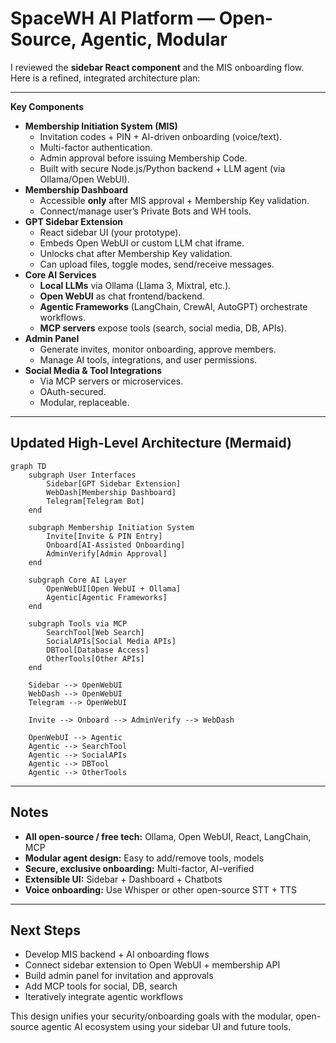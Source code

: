 # SpaceWH AI Platform — Open-Source, Agentic, Modular

I reviewed the **sidebar React component** and the MIS onboarding flow. Here is a refined, integrated architecture plan:

---

**Key Components**

- **Membership Initiation System (MIS)**
    - Invitation codes + PIN + AI-driven onboarding (voice/text).
    - Multi-factor authentication.
    - Admin approval before issuing Membership Code.
    - Built with secure Node.js/Python backend + LLM agent (via Ollama/Open WebUI).
- **Membership Dashboard**
    - Accessible **only** after MIS approval + Membership Key validation.
    - Connect/manage user’s Private Bots and WH tools.
- **GPT Sidebar Extension**
    - React sidebar UI (your prototype).
    - Embeds Open WebUI or custom LLM chat iframe.
    - Unlocks chat after Membership Key validation.
    - Can upload files, toggle modes, send/receive messages.
- **Core AI Services**
    - **Local LLMs** via Ollama (Llama 3, Mixtral, etc.).
    - **Open WebUI** as chat frontend/backend.
    - **Agentic Frameworks** (LangChain, CrewAI, AutoGPT) orchestrate workflows.
    - **MCP servers** expose tools (search, social media, DB, APIs).
- **Admin Panel**
    - Generate invites, monitor onboarding, approve members.
    - Manage AI tools, integrations, and user permissions.
- **Social Media & Tool Integrations**
    - Via MCP servers or microservices.
    - OAuth-secured.
    - Modular, replaceable.

---

## **Updated High-Level Architecture (Mermaid)**

```mermaid
graph TD
    subgraph User Interfaces
        Sidebar[GPT Sidebar Extension]
        WebDash[Membership Dashboard]
        Telegram[Telegram Bot]
    end

    subgraph Membership Initiation System
        Invite[Invite & PIN Entry]
        Onboard[AI-Assisted Onboarding]
        AdminVerify[Admin Approval]
    end

    subgraph Core AI Layer
        OpenWebUI[Open WebUI + Ollama]
        Agentic[Agentic Frameworks]
    end

    subgraph Tools via MCP
        SearchTool[Web Search]
        SocialAPIs[Social Media APIs]
        DBTool[Database Access]
        OtherTools[Other APIs]
    end

    Sidebar --> OpenWebUI
    WebDash --> OpenWebUI
    Telegram --> OpenWebUI

    Invite --> Onboard --> AdminVerify --> WebDash

    OpenWebUI --> Agentic
    Agentic --> SearchTool
    Agentic --> SocialAPIs
    Agentic --> DBTool
    Agentic --> OtherTools

```

---

## **Notes**

- **All open-source / free tech:** Ollama, Open WebUI, React, LangChain, MCP
- **Modular agent design:** Easy to add/remove tools, models
- **Secure, exclusive onboarding:** Multi-factor, AI-verified
- **Extensible UI:** Sidebar + Dashboard + Chatbots
- **Voice onboarding:** Use Whisper or other open-source STT + TTS

---

## **Next Steps**

- Develop MIS backend + AI onboarding flows
- Connect sidebar extension to Open WebUI + membership API
- Build admin panel for invitation and approvals
- Add MCP tools for social, DB, search
- Iteratively integrate agentic workflows

This design unifies your security/onboarding goals with the modular, open-source agentic AI ecosystem using your sidebar UI and future tools.